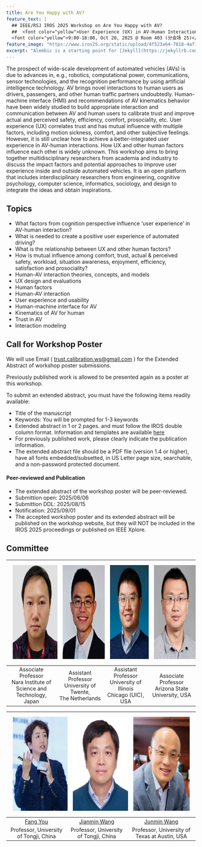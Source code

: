 ```yaml
---
title: Are You Happy with AV?
feature_text: |
  ## IEEE/RSJ IROS 2025 Workshop on Are You Happy with AV?
  ##  <font color="yellow">User Experience (UX) in AV-Human Interaction</font> 
  <font color="yellow">9:00-18:00, Oct 20, 2025 @ Room 403 (分会场 25)</font> 
feature_image: "https://www.iros25.org/static/upload/4f523a64-7818-4af1-8289-9a68ec473b14.png"
excerpt: "Alembic is a starting point for [Jekyll](https://jekyllrb.com/) projects. Rather than starting from scratch, this boilerplate is designed to get the ball rolling immediately. Install it, configure it, tweak it, push it."
---
```


The prospect of wide-scale development of automated vehicles (AVs) is due to advances in, e.g., robotics, computational power, communications, sensor technologies, and the recognition performance by using artificial intelligence technology. AV brings novel interactions to human users as drivers, passengers, and other human traffic partners undoubtedly. Human-machine interface (HMI) and recommendations of AV kinematics behavior have been widely studied to build appropriate interaction and communication between AV and human users to calibrate trust and improve actual and perceived safety,  efficiency, comfort, prosociality, etc. User experience (UX) correlates trust and has mutual influence with multiple factors, including motion sickness, comfort, and other subjective feelings. However, it is still unclear how to achieve a better-integrated user experience in AV-human interactions. How UX and other human factors influence each other is widely unknown. This workshop aims to bring together multidisciplinary researchers from academia and industry to discuss the impact factors and potential approaches to improve user experience inside and outside automated vehicles. It is an open platform that includes interdisciplinary researchers from engineering, cognitive psychology, computer science, informatics, sociology, and design to integrate the ideas and obtain inspirations.


## Topics

- What factors from cognition perspective influence ‘user experience’ in AV-human interaction? 
- What is needed to create a positive user experience of automated driving?
- What is the relationship between UX and other human factors?
- How is mutual influence among comfort, trust, actual & perceived safety, workload, situation awareness, enjoyment, efficiency, satisfaction  and prosociality?
- Human-AV interaction theories, concepts, and models
- UX design and evaluations
- Human factors
- Human-AV interaction
- User experience and usability
- Human-machine interface for AV
- Kinematics of AV for human
- Trust in AV
- Interaction modeling


## Call for Workshop Poster

We will use Email ( trust.calibration.ws@gmail.com ) for the Extended Abstract of workshop poster submissions.

Previously published work is allowed to be presented again as a poster at this workshop. 

To submit an extended abstract, you must have the following items readily available:

- Title of the manuscript
- Keywords: You will be prompted for 1-3 keywords
- Extended abstract in 1 or 2 pages. and must follow the IROS double column format. Information and templates are available [here](http://ras.papercept.net/conferences/support/support.php)
- For previously published work, please clearly indicate the publication information.
- The extended abstract file should be a PDF file (version 1.4 or higher), have all fonts embedded/subsetted, in US Letter page size, searchable, and a non-password protected document.

#### Peer-reviewed and Publication
- The extended abstract of the workshop poster will be peer-reviewed.
- Submittion open: 2025/06/06
- Submittion DDL: 2025/08/15
- Notification:  2025/09/01
- The accepted workshop poster and its extended abstract will be published on the workshop website, but they will NOT be included in the IROS 2025 proceedings or published on IEEE Xplore. 

## Committee

<img src="/assets/committee/Hailong liu.jpg" style="padding: 10px;" width="150" height="250"> |  <img src="/assets/committee/Hao Cheng.jpg" style="padding: 10px;" width="150" height="250"> | <img src="/assets/committee/Wenhao Luo.png" style="padding: 10px;" width="150" height="250"> | <img src="/assets/committee/Wenlong Zhang.png" style="padding: 10px;" width="150" height="250">|
:-------------------------:|:-------------------------:|:-------------------------:|:-------------------------:|
Associate Professor <br> Nara Institute of Science and <br> Technology, Japan| Assistant Professor <br> University of Twente, <br> The Netherlands | Assistant Professor <br> University of Illinois <br> Chicago (UIC), USA | Associate Professor <br> Arizona State University, USA

<img src="/assets/committee/Fang You.jpg" style="padding: 10px;" width="150" height="250"> |  <img src="/assets/committee/Jianmin Wang.jpg" style="padding: 10px;" width="150" height="250"> | <img src="/assets/committee/Junmin Wang.jpg" style="padding: 10px;" width="150" height="250"> 
:-------------------------:|:-------------------------:|:-------------------------:
[Fang You](https://tjdi.tongji.edu.cn/TeacherDetail.do?id=4236&lang=en)  |  [Jianmin Wang](https://am.tongji.edu.cn/info/1397/1842.htm) |  [Junmin Wang](https://sites.utexas.edu/jwang/) 
Professor, University of Tongji, China | Professor, University of Tongji, China | Professor, University of Texas at Austin, USA





